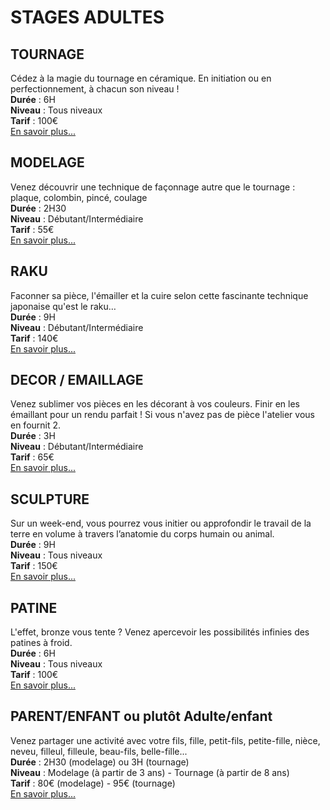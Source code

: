 # STAGES ADULTES
<!--
## Nom de la technique
_phrase d'accroche_
Durée :
Niveau : 
Tarif :
[En savoir plus...](page-technique)
-->
## TOURNAGE  
Cédez à la magie du tournage en céramique. En initiation ou en perfectionnement, à chacun son niveau !   
**Durée** : 6H  
**Niveau** : Tous niveaux    
**Tarif** : 100€  
[En savoir plus...](tournage_adultes)

## MODELAGE
Venez découvrir une technique de façonnage autre que le tournage : plaque, colombin, pincé, coulage   
**Durée** : 2H30  
**Niveau** : Débutant/Intermédiaire   
**Tarif** : 55€  
[En savoir plus...](modelage-adultes)

## RAKU  
Faconner sa pièce, l'émailler et la cuire selon cette fascinante technique japonaise qu'est le raku…  
**Durée** : 9H  
**Niveau** : Débutant/Intermédiaire  
**Tarif** : 140€  
[En savoir plus...](raku_adultes) 

## DECOR / EMAILLAGE    
Venez sublimer vos pièces en les décorant à vos couleurs. Finir en les émaillant pour un rendu parfait ! Si vous n'avez pas de pièce l'atelier vous en fournit 2.    
**Durée** : 3H  
**Niveau** : Débutant/Intermédiaire  
**Tarif** : 65€  
[En savoir plus...](émaillage_adultes)

## SCULPTURE      
Sur un week-end, vous pourrez vous initier ou approfondir le travail de la terre en volume à travers l’anatomie du corps humain ou animal.   
**Durée** : 9H  
**Niveau** : Tous niveaux  
**Tarif** : 150€    
[En savoir plus...](sculpture_adultes)

## PATINE  
L'effet, bronze vous tente ?  Venez apercevoir les possibilités infinies des patines à froid.   
**Durée** : 6H  
**Niveau** : Tous niveaux  
**Tarif** : 100€  
[En savoir plus...](patine_adultes)

## PARENT/ENFANT ou plutôt Adulte/enfant 
Venez partager une activité avec votre fils, fille, petit-fils, petite-fille, nièce, neveu, filleul, filleule, beau-fils, belle-fille...  
**Durée** : 2H30 (modelage) ou 3H (tournage)  
**Niveau** : Modelage (à partir de 3 ans) - Tournage (à partir de 8 ans)  
**Tarif** : 80€ (modelage) - 95€ (tournage)  
[En savoir plus...](parent-enfant)
